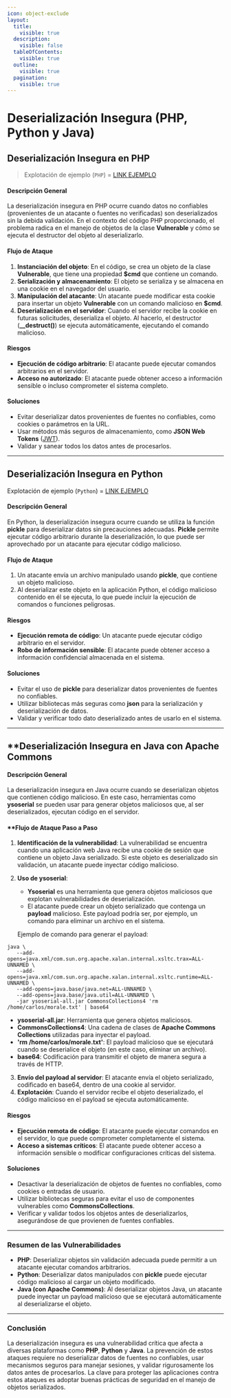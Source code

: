 ```yaml
---
icon: object-exclude
layout:
  title:
    visible: true
  description:
    visible: false
  tableOfContents:
    visible: true
  outline:
    visible: true
  pagination:
    visible: true
---
```


# Deserialización Insegura (PHP, Python y Java)

## **Deserialización Insegura en PHP**

> Explotación de ejemplo (`PHP`) = [LINK EJEMPLO](deserializacion-insegura-php.md)

#### **Descripción General**

La deserialización insegura en PHP ocurre cuando datos no confiables (provenientes de un atacante o fuentes no verificadas) son deserializados sin la debida validación. En el contexto del código PHP proporcionado, el problema radica en el manejo de objetos de la clase **Vulnerable** y cómo se ejecuta el destructor del objeto al deserializarlo.

#### **Flujo de Ataque**

1. **Instanciación del objeto**: En el código, se crea un objeto de la clase **Vulnerable**, que tiene una propiedad **$cmd** que contiene un comando.
2. **Serialización y almacenamiento**: El objeto se serializa y se almacena en una cookie en el navegador del usuario.
3. **Manipulación del atacante**: Un atacante puede modificar esta cookie para insertar un objeto **Vulnerable** con un comando malicioso en **$cmd**.
4. **Deserialización en el servidor**: Cuando el servidor recibe la cookie en futuras solicitudes, deserializa el objeto. Al hacerlo, el destructor (**\_\_destruct()**) se ejecuta automáticamente, ejecutando el comando malicioso.

#### **Riesgos**

* **Ejecución de código arbitrario**: El atacante puede ejecutar comandos arbitrarios en el servidor.
* **Acceso no autorizado**: El atacante puede obtener acceso a información sensible o incluso comprometer el sistema completo.

#### **Soluciones**

* Evitar deserializar datos provenientes de fuentes no confiables, como cookies o parámetros en la URL.
* Usar métodos más seguros de almacenamiento, como **JSON Web Tokens** ([JWT](https://en.wikipedia.org/wiki/JSON_Web_Token)).
* Validar y sanear todos los datos antes de procesarlos.

***

## **Deserialización Insegura en Python**

Explotación de ejemplo (`Python`) = [LINK EJEMPLO](deserializacion-insegura-python.md)

#### **Descripción General**

En Python, la deserialización insegura ocurre cuando se utiliza la función **pickle** para deserializar datos sin precauciones adecuadas. **Pickle** permite ejecutar código arbitrario durante la deserialización, lo que puede ser aprovechado por un atacante para ejecutar código malicioso.

#### **Flujo de Ataque**

1. Un atacante envía un archivo manipulado usando **pickle**, que contiene un objeto malicioso.
2. Al deserializar este objeto en la aplicación Python, el código malicioso contenido en él se ejecuta, lo que puede incluir la ejecución de comandos o funciones peligrosas.

#### **Riesgos**

* **Ejecución remota de código**: Un atacante puede ejecutar código arbitrario en el servidor.
* **Robo de información sensible**: El atacante puede obtener acceso a información confidencial almacenada en el sistema.

#### **Soluciones**

* Evitar el uso de **pickle** para deserializar datos provenientes de fuentes no confiables.
* Utilizar bibliotecas más seguras como **json** para la serialización y deserialización de datos.
* Validar y verificar todo dato deserializado antes de usarlo en el sistema.

***

## \*\*Deserialización Insegura en Java con Apache Commons

#### **Descripción General**

La deserialización insegura en Java ocurre cuando se deserializan objetos que contienen código malicioso. En este caso, herramientas como **ysoserial** se pueden usar para generar objetos maliciosos que, al ser deserializados, ejecutan código en el servidor.

#### \*\*Flujo de Ataque Paso a Paso

1. **Identificación de la vulnerabilidad**: La vulnerabilidad se encuentra cuando una aplicación web Java recibe una cookie de sesión que contiene un objeto Java serializado. Si este objeto es deserializado sin validación, un atacante puede inyectar código malicioso.
2.  **Uso de ysoserial**:

    * **Ysoserial** es una herramienta que genera objetos maliciosos que explotan vulnerabilidades de deserialización.
    * El atacante puede crear un objeto serializado que contenga un **payload** malicioso. Este payload podría ser, por ejemplo, un comando para eliminar un archivo en el sistema.

    Ejemplo de comando para generar el payload:

```shell
java \
   --add-opens=java.xml/com.sun.org.apache.xalan.internal.xsltc.trax=ALL-UNNAMED \
   --add-opens=java.xml/com.sun.org.apache.xalan.internal.xsltc.runtime=ALL-UNNAMED \
   --add-opens=java.base/java.net=ALL-UNNAMED \
   --add-opens=java.base/java.util=ALL-UNNAMED \
   -jar ysoserial-all.jar CommonsCollections4 'rm /home/carlos/morale.txt' | base64  
```

* **ysoserial-all.jar**: Herramienta que genera objetos maliciosos.
* **CommonsCollections4**: Una cadena de clases de **Apache Commons Collections** utilizadas para inyectar el payload.
* **'rm /home/carlos/morale.txt'**: El payload malicioso que se ejecutará cuando se deserialice el objeto (en este caso, eliminar un archivo).
* **base64**: Codificación para transmitir el objeto de manera segura a través de HTTP.

3. **Envío del payload al servidor**: El atacante envía el objeto serializado, codificado en base64, dentro de una cookie al servidor.
4. **Explotación**: Cuando el servidor recibe el objeto deserializado, el código malicioso en el payload se ejecuta automáticamente.

#### **Riesgos**

* **Ejecución remota de código**: El atacante puede ejecutar comandos en el servidor, lo que puede comprometer completamente el sistema.
* **Acceso a sistemas críticos**: El atacante puede obtener acceso a información sensible o modificar configuraciones críticas del sistema.

#### **Soluciones**

* Desactivar la deserialización de objetos de fuentes no confiables, como cookies o entradas de usuario.
* Utilizar bibliotecas seguras para evitar el uso de componentes vulnerables como **CommonsCollections**.
* Verificar y validar todos los objetos antes de deserializarlos, asegurándose de que provienen de fuentes confiables.

***

### **Resumen de las Vulnerabilidades**

* **PHP**: Deserializar objetos sin validación adecuada puede permitir a un atacante ejecutar comandos arbitrarios.
* **Python**: Deserializar datos manipulados con **pickle** puede ejecutar código malicioso al cargar un objeto modificado.
* **Java (con Apache Commons)**: Al deserializar objetos Java, un atacante puede inyectar un payload malicioso que se ejecutará automáticamente al deserializarse el objeto.

***

### **Conclusión**

La deserialización insegura es una vulnerabilidad crítica que afecta a diversas plataformas como **PHP**, **Python** y **Java**. La prevención de estos ataques requiere no deserializar datos de fuentes no confiables, usar mecanismos seguros para manejar sesiones, y validar rigurosamente los datos antes de procesarlos. La clave para proteger las aplicaciones contra estos ataques es adoptar buenas prácticas de seguridad en el manejo de objetos serializados.

